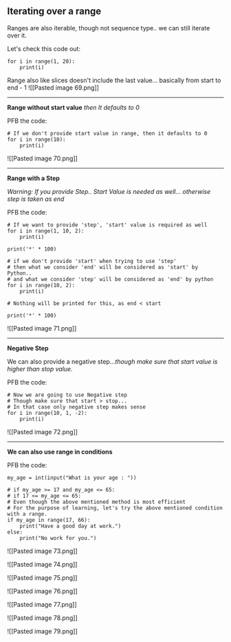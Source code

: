 ## Iterating over a range
Ranges are also iterable, though not sequence type.. we can still iterate over it.

Let's check this code out:
```
for i in range(1, 20):
    print(i)

```

Range also like slices doesn't include the last value... basically from start to end - 1
![[Pasted image 69.png]]

***

**Range without start value**
*then It defaults to 0*

PFB the code:
```
# If we don't provide start value in range, then it defaults to 0
for i in range(10):
    print(i)
```

![[Pasted image 70.png]]

***

**Range with a Step**

*Warning: If you provide Step.. Start Value is needed as well... otherwise step is taken as end*

PFB the code:
```
# If we want to provide 'step', 'start' value is required as well
for i in range(1, 10, 2):
    print(i)

print('*' * 100)

# if we don't provide 'start' when trying to use 'step'
# then what we consider 'end' will be considered as 'start' by Python..
# and what we consider 'step' will be considered as 'end' by python
for i in range(10, 2):
    print(i)

# Nothing will be printed for this, as end < start

print('*' * 100)
```

![[Pasted image 71.png]]

***

**Negative Step**

We can also provide a negative step...*though make sure that start value is higher than stop value.*

PFB the code:
```
# Now we are going to use Negative step
# Though make sure that start > stop...
# In that case only negative step makes sense
for i in range(10, 1, -2):
    print(i)

```

![[Pasted image 72.png]]

***

**We can also use range in conditions**

PFB the code:
```
my_age = int(input("What is your age : "))

# if my_age >= 17 and my_age <= 65:
# if 17 <= my_age <= 65:
# Even though the above mentioned method is most efficient
# For the purpose of learning, let's try the above mentioned condition with a range.
if my_age in range(17, 66):
    print("Have a good day at work.")
else:
    print("No work for you.")

```

![[Pasted image 73.png]]

![[Pasted image 74.png]]

![[Pasted image 75.png]]

![[Pasted image 76.png]]

![[Pasted image 77.png]]

![[Pasted image 78.png]]

![[Pasted image 79.png]]

